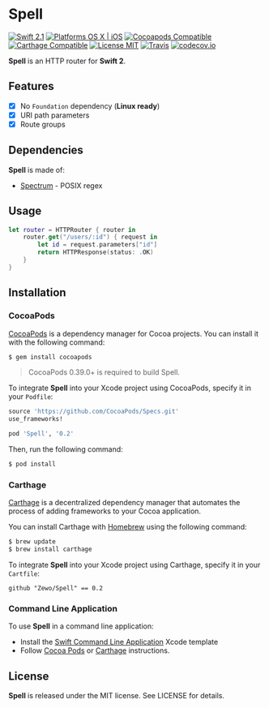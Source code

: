 Spell
========

[![Swift 2.1](https://img.shields.io/badge/Swift-2.1-orange.svg?style=flat)](https://developer.apple.com/swift/)
[![Platforms OS X | iOS](https://img.shields.io/badge/Platforms-OS%20X%20%7C%20iOS-lightgray.svg?style=flat)](https://developer.apple.com/swift/)
[![Cocoapods Compatible](https://img.shields.io/badge/Cocoapods-Compatible-4BC51D.svg?style=flat)](https://cocoapods.org/pods/Fuzz)
[![Carthage Compatible](https://img.shields.io/badge/Carthage-Compatible-4BC51D.svg?style=flat)](https://github.com/Carthage/Carthage)
[![License MIT](https://img.shields.io/badge/License-MIT-blue.svg?style=flat)](https://github.com/Carthage/Carthage)
[![Travis](https://img.shields.io/badge/Build-Passing-4BC51D.svg?style=flat)](https://travis-ci.org/Zewo/Spell)
[![codecov.io](http://codecov.io/github/Zewo/Spell/coverage.svg?branch=master)](http://codecov.io/github/Zewo/Spell?branch=master)

**Spell** is an HTTP router for **Swift 2**.

## Features

- [x] No `Foundation` dependency (**Linux ready**)
- [x] URI path parameters
- [x] Route groups

## Dependencies

**Spell** is made of:

- [Spectrum](https://github.com/Zewo/Spectrum) - POSIX regex

## Usage

```swift
let router = HTTPRouter { router in
    router.get("/users/:id") { request in
        let id = request.parameters["id"]
        return HTTPResponse(status: .OK)
    }
}
```

## Installation

### CocoaPods

[CocoaPods](http://cocoapods.org) is a dependency manager for Cocoa projects. You can install it with the following command:

```bash
$ gem install cocoapods
```

> CocoaPods 0.39.0+ is required to build Spell.

To integrate **Spell** into your Xcode project using CocoaPods, specify it in your `Podfile`:

```ruby
source 'https://github.com/CocoaPods/Specs.git'
use_frameworks!

pod 'Spell', '0.2'
```

Then, run the following command:

```bash
$ pod install
```

### Carthage

[Carthage](https://github.com/Carthage/Carthage) is a decentralized dependency manager that automates the process of adding frameworks to your Cocoa application.

You can install Carthage with [Homebrew](http://brew.sh/) using the following command:

```bash
$ brew update
$ brew install carthage
```

To integrate **Spell** into your Xcode project using Carthage, specify it in your `Cartfile`:

```ogdl
github "Zewo/Spell" == 0.2
```

### Command Line Application

To use **Spell** in a command line application:

- Install the [Swift Command Line Application](https://github.com/Zewo/Swift-Command-Line-Application-Template) Xcode template
- Follow [Cocoa Pods](#cocoapods) or [Carthage](#carthage) instructions.

License
-------

**Spell** is released under the MIT license. See LICENSE for details.
